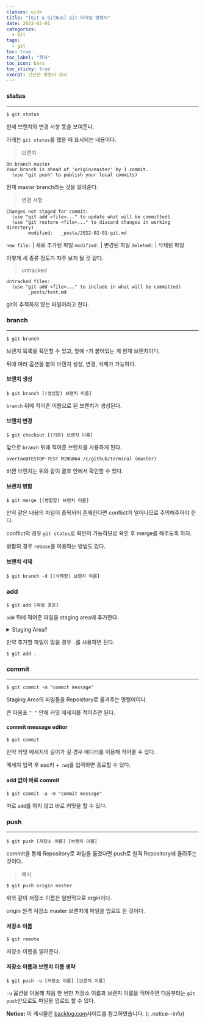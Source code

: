 ```yaml
---
classes: wide
title: "[Git & GitHub] Git 터미널 명령어"
date: 2022-02-01
categories:
  - Git
tags:
  - git
toc: true
toc_label: "목차"
toc_icon: bars
toc_sticky: true
exerpt: 간단한 명령어 정리
---
```


### status

---

```shell
$ git status
```

현재 브랜치와 변경 사항 등을 보여준다.

아래는 `git status`를 했을 때 표시되는 내용이다.

> 브랜치

```shell
On branch master
Your branch is ahead of 'origin/master' by 1 commit.
  (use "git push" to publish your local commits)
```

현재 master branch라는 것을 알려준다.

> 변경 사항

```shell
Changes not staged for commit:
  (use "git add <file>..." to update what will be committed)
  (use "git restore <file>..." to discard changes in working directory)
        modified:   _posts/2022-02-01-git.md
```

`new file:` | 새로 추가된 파일
`modified:` | 변경된 파일
`deleted:` | 삭제된 파일

이렇게 세 종류 정도가 자주 보게 될 것 같다.

> untracked

```shell
Untracked files:
  (use "git add <file>..." to include in what will be committed)
        _posts/test.md
```

git이 추적하지 않는 파일이라고 한다.

### branch

---

```shell
$ git branch
```

브랜치 목록을 확인할 수 있고, 앞에 `*`가 붙어있는 게 현재 브랜치이다.

뒤에 여러 옵션을 붙여 브랜치 생성, 변경, 삭제가 가능하다.

#### 브랜치 생성

```shell
$ git branch [(생성할) 브랜치 이름]
```

`branch` 뒤에 적어준 이름으로 된 브랜치가 생성된다.

#### 브랜치 변경

```shell
$ git checkout [(기존) 브랜치 이름]
```

앞으로 `branch` 뒤에 적어준 브랜치를 사용하게 된다.

```shell
overtae@TESTOP-TEST MINGW64 /c/github/terminal (master)
```

바뀐 브랜치는 위와 같이 괄호 안에서 확인할 수 있다.

#### 브랜치 병합

```shell
$ git merge [(병합할) 브랜치 이름]
```

만약 같은 내용의 파일이 중복되어 존재한다면 conflict가 일어나므로 주의해주어야 한다.

conflict의 경우 `git status`로 확인이 가능하므로 확인 후 merge를 해주도록 하자.

병합의 경우 `rebase`를 이용하는 방법도 있다.

#### 브랜치 삭제

```shell
$ git branch -d [(삭제할) 브랜치 이름]
```

### add

```shell
$ git add [파일 경로]
```

`add` 뒤에 적어준 파일을 staging area에 추가한다.

<details>
<summary>Staging Area?</summary>
<div markdown="1">

Git은 3가지 영역으로 관리된다.

- Working Directory

  현재 작업하고 있는 영역(디렉토리)이다.

- Staging Area

  커밋하기 전에 `add`해준 파일들이 있는 영역이다.

- Repository

  Staging Area의 파일들을 커밋해준다면 git 저장소에 올라가게 된다.

즉, `add`는 Working Directory의 파일을 Staging Area로 옭겨준다.

</div>
</details>

만약 추가할 파일이 많을 경우 `.`를 사용하면 된다.

```shell
$ git add .
```

### commit

---

```shell
$ git commit -m "commit message"
```

Staging Area의 파일들을 Repository로 옮겨주는 명령어이다.

큰 따옴표 `" "` 안에 커밋 메세지를 적어주면 된다.

#### commit message editor

```shell
$ git commit
```

만약 커밋 메세지의 길이가 길 경우 에디터를 이용해 적어줄 수 있다.

메세지 입력 후 esc키 + `:wq`를 입력하면 종료할 수 있다.

#### add 없이 바로 commit

```shell
$ git commit -a -m "commit message"
```

따로 `add`를 하지 않고 바로 커밋을 할 수 있다.

### push

---

```shell
$ git push [저장소 이름] [브랜치 이름]
```

commit을 통해 Repository로 파일을 옮겼다면 push로 원격 Repository에 올려주는 것이다.

> 예시

```shell
$ git push origin master
```

위와 같이 저장소 이름은 일반적으로 orgin이다.

origin 원격 저장소 master 브랜치에 파일을 업로드 한 것이다.

#### 저장소 이름

```shell
$ git remote
```

저장소 이름을 알려준다.

#### 저장소 이름과 브랜치 이름 생략

```shell
$ git push -u [저장소 이름] [브랜치 이름]
```

`-u` 옵션을 이용해 처음 한 번만 저장소 이름과 브랜치 이름을 적어주면 다음부터는 `git push`만으로도 파일을 업로드 할 수 있다.

**Notice:** 이 게시물은 [backlog.com](https://backlog.com/git-tutorial/kr/)사이트를 참고하였습니다.
{: .notice--info}
